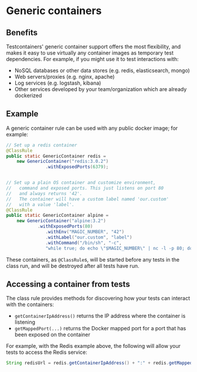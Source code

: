 # Generic containers

## Benefits

Testcontainers' generic container support offers the most flexibility, and makes it easy to use virtually any container
images as temporary test dependencies. For example, if you might use it to test interactions with:

* NoSQL databases or other data stores (e.g. redis, elasticsearch, mongo)
* Web servers/proxies (e.g. nginx, apache)
* Log services (e.g. logstash, kibana)
* Other services developed by your team/organization which are already dockerized

## Example

A generic container rule can be used with any public docker image; for example:
```java
// Set up a redis container
@ClassRule
public static GenericContainer redis =
	new GenericContainer("redis:3.0.2")
               .withExposedPorts(6379);


// Set up a plain OS container and customize environment, 
//   command and exposed ports. This just listens on port 80 
//   and always returns '42'.
//   The container will have a custom label named 'our.custom'
//   with a value 'label'.
@ClassRule
public static GenericContainer alpine =
	new GenericContainer("alpine:3.2")
    		.withExposedPorts(80)
               .withEnv("MAGIC_NUMBER", "42")
               .withLabel("our.custom", "label")
               .withCommand("/bin/sh", "-c", 
               "while true; do echo \"$MAGIC_NUMBER\" | nc -l -p 80; done");
```

These containers, as `@ClassRule`s, will be started before any tests in the class run, and will be destroyed after all
tests have run.

## Accessing a container from tests

The class rule provides methods for discovering how your tests can interact with the containers:

* `getContainerIpAddress()` returns the IP address where the container is listening
* `getMappedPort(...)` returns the Docker mapped port for a port that has been exposed on the container

For example, with the Redis example above, the following will allow your tests to access the Redis service:
```java
String redisUrl = redis.getContainerIpAddress() + ":" + redis.getMappedPort(6379);
```
